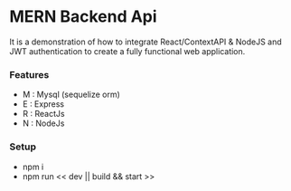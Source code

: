 # MERN Backend Api
 It is a demonstration of how to integrate React/ContextAPI & NodeJS and JWT authentication to create a fully functional web application.
 
 ### Features ###
- M : Mysql (sequelize orm)
- E : Express
- R : ReactJs
- N : NodeJs 


 ### Setup ###
- npm i
- npm run << dev || build && start >>
